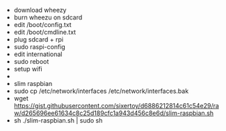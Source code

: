 - download wheezy
- burn wheezu on sdcard
- edit /boot/config.txt
- edit /boot/cmdline.txt
- plug sdcard + rpi
- sudo raspi-config
- edit international
- sudo reboot
- setup wifi
- 
- slim raspbian
- sudo cp /etc/network/interfaces /etc/network/interfaces.bak
- wget https://gist.githubusercontent.com/sixertoy/d6886212814c61c54e29/raw/d265696ee61634c8c25d189cfc1a943d456c8e6d/slim-raspbian.sh
- sh ./slim-raspbian.sh | sudo sh
